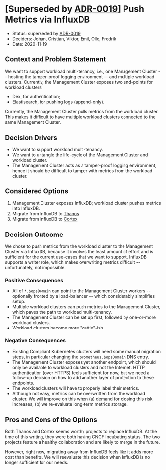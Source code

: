 # [Superseded by [ADR-0019](0019-push-metrics-via-thanos.md)] Push Metrics via InfluxDB

* Status: superseded by [ADR-0019](0019-push-metrics-via-thanos.md)
* Deciders: Johan, Cristian, Viktor, Emil, Olle, Fredrik
* Date: 2020-11-19

## Context and Problem Statement

We want to support workload multi-tenancy, i.e., one Management Cluster -- hosting the tamper-proof logging environment -- and multiple workload clusters. Currently, the Management Cluster exposes two end-points for workload clusters:

* Dex, for authentication;
* Elastisearch, for pushing logs (append-only).

Currently, the Management Cluster pulls metrics from the workload cluster. This makes it difficult to have multiple workload clusters connected to the same Management Cluster.

## Decision Drivers

* We want to support workload multi-tenancy.
* We want to untangle the life-cycle of the Management Cluster and workload cluster.
* The Management Cluster acts as a tamper-proof logging environment, hence it should be difficult to tamper with metrics from the workload cluster.

## Considered Options

1. Management Cluster exposes InfluxDB; workload cluster pushes metrics into InfluxDB.
2. Migrate from InfluxDB to [Thanos](https://thanos.io/)
3. Migrate from InfluxDB to [Cortex](https://github.com/cortexproject/cortex)

## Decision Outcome

We chose to push metrics from the workload cluster to the Management Cluster via InfluxDB, because it involves the least amount of effort and is sufficient for the current use-cases that we want to support. InfluxDB supports a writer role, which makes overwriting metrics difficult -- unfortunately, not impossible.

### Positive Consequences

* All of `*.$opsDomain` can point to the Management Cluster workers -- optionally fronted by a load-balancer -- which considerably simplifies setup.
* Multiple workload clusters can push metrics to the Management Cluster, which paves the path to workload multi-tenancy.
* The Management Cluster can be set up first, followed by one-or-more workload clusters.
* Workload clusters become more "cattle"-ish.

### Negative Consequences

* Existing Compliant Kubernetes clusters will need some manual migration steps, in particular changing the `prometheus.$opsDomain` DNS entry.
* The Management Cluster exposes yet another endpoint, which should only be available to workload clusters and not the Internet. HTTP authentication (over HTTPS) feels sufficient for now, but we need a follow-up decision on how to add another layer of protection to these endpoints.
* The workload clusters will have to properly label their metrics.
* Although not easy, metrics can be overwritten from the workload cluster. We will improve on this when (a) demand for closing this risk increases, (b) we re-evaluate long-term metrics storage.

## Pros and Cons of the Options

Both Thanos and Cortex seems worthy projects to replace InfluxDB. At the time of this writing, they were both having CNCF Incubating status. The two projects feature a healthy collaboration and are likely to merge in the future.

However, right now, migrating away from InfluxDB feels like it adds more cost than benefits. We will reevaluate this decision when InfluxDB is no longer sufficient for our needs.
